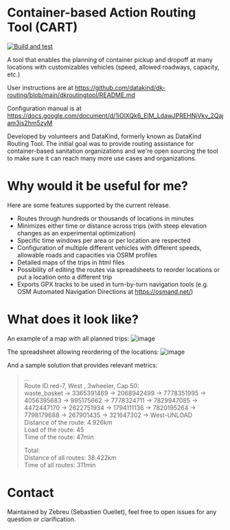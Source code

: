 # Container-based Action Routing Tool (CART)

[![Build and test](https://github.com/datakind/dk-routing/actions/workflows/docker-actions.yml/badge.svg)](https://github.com/datakind/dk-routing/actions/workflows/docker-actions.yml)


A tool that enables the planning of container pickup and dropoff at many locations with customizables vehicles (speed, allowed roadways, capacity, etc.)

User instructions are at https://github.com/datakind/dk-routing/blob/main/dkroutingtool/README.md

Configuration manual is at https://docs.google.com/document/d/1iOlXQk6_ElM_LdawJPREHNjVkv_2Qajam3is2hm5zyM

Developed by volunteers and DataKind, formerly known as DataKind Routing Tool. The initial goal was to provide routing assistance for container-based sanitation organizations and we're open sourcing the tool to make sure it can reach many more use cases and organizations.

# Why would it be useful for me?

Here are some features supported by the current release.

* Routes through hundreds or thousands of locations in minutes
* Minimizes either time or distance across trips (with steep elevation changes as an experimental optimization)
* Specific time windows per area or per location are respected
* Configuration of multiple different vehicles with different speeds, allowable roads and capacities via OSRM profiles
* Detailed maps of the trips in html files
* Possibility of editing the routes via spreadsheets to reorder locations or put a location onto a different trip
* Exports GPX tracks to be used in turn-by-turn navigation tools (e.g. OSM Automated Navigation Directions at https://osmand.net/) 

# What does it look like?

An example of a map with all planned trips:
![image](https://github.com/datakind/dk-routing/assets/1616150/361cceb3-ea1d-498d-9ba0-d5c46ff8570b)

The spreadsheet allowing reordering of the locations:
![image](https://github.com/datakind/dk-routing/assets/1616150/ddb0c63b-7454-46b1-93b7-73a74fc32ec5)

And a sample solution that provides relevant metrics:
> ...  
> Route ID red-7, West , 3wheeler, Cap 50:  
> waste_basket -> 3365391469 -> 2068942499 -> 7778351995 -> 4056395683 -> 995175662 -> 7778324711 -> 7829947085 -> 4472447170 -> 2622751934 -> 1794111136 -> 7820195264 -> 7798179688 -> 267901435 -> 321647302 -> West-UNLOAD  
> Distance of the route: 4.926km  
> Load of the route: 45  
> Time of the route: 47min  
>
> Total:  
> Distance of all routes: 38.422km  
> Time of all routes: 311min  

# Contact

Maintained by Zebreu (Sebastien Ouellet), feel free to open issues for any question or clarification.
